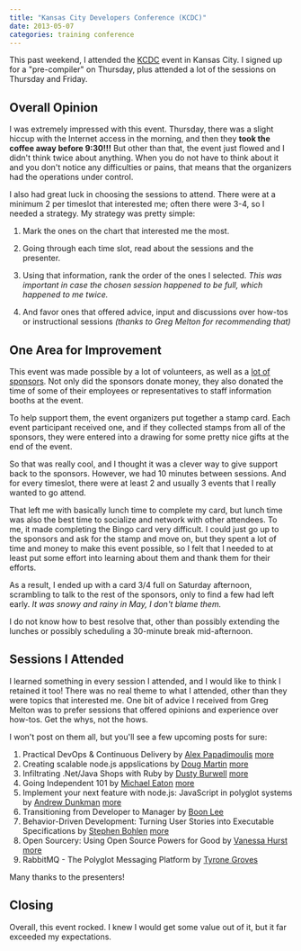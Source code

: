 ```yaml
---
title: "Kansas City Developers Conference (KCDC)"
date: 2013-05-07
categories: training conference
---
```


This past weekend, I attended the [KCDC](http://kcdc.info) event in Kansas City. I signed up for a "pre-compiler" on Thursday, plus attended a lot of the sessions on Thursday and Friday.

## Overall Opinion

I was extremely impressed with this event. Thursday, there was a slight hiccup with the Internet access in the morning, and then they **took the coffee away before 9:30!!!** But other than that, the event just flowed and I didn't think twice about anything. When you do not have to think about it and you don't notice any difficulties or pains, that means that the organizers had the operations under control.

I also had great luck in choosing the sessions to attend. There were at a minimum 2 per timeslot that interested me; often there were 3-4, so I needed a strategy. My strategy was pretty simple:

1. Mark the ones on the chart that interested me the most. 

2. Going through each time slot, read about the sessions and the presenter.

3. Using that information, rank the order of the ones I selected. *This was important in case the chosen session happened to be full, which happened to me twice.*

4. And favor ones that offered advice, input and discussions over how-tos or instructional sessions *(thanks to Greg Melton for recommending that)*

## One Area for Improvement

This event was made possible by a lot of volunteers, as well as a [lot of sponsors](http://kcdc.info/sponsors). Not only did the sponsors donate money, they also donated the time of some of their employees or representatives to staff information booths at the event.

To help support them, the event organizers put together a stamp card. Each event participant received one, and if they collected stamps from all of the sponsors, they were entered into a drawing for some pretty nice gifts at the end of the event.

So that was really cool, and I thought it was a clever way to give support back to the sponsors. However, we had 10 minutes between sessions. And for every timeslot, there were at least 2 and usually 3 events that I really wanted to go attend. 

That left me with basically lunch time to complete my card, but lunch time was also the best time to socialize and network with other attendees. To me, it made completing the Bingo card very difficult. I could just go up to the sponsors and ask for the stamp and move on, but they spent a lot of time and money to make this event possible, so I felt that I needed to at least put some effort into learning about them and thank them for their efforts.

As a result, I ended up with a card 3/4 full on Saturday afternoon, scrambling to talk to the rest of the sponsors, only to find a few had left early. *It was snowy and rainy in May, I don't blame them.* 

I do not know how to best resolve that, other than possibly extending the lunches or possibly scheduling a 30-minute break mid-afternoon.

## Sessions I Attended

I learned something in every session I attended, and I would like to think I retained it too! There was no real theme to what I attended, other than they were topics that interested me. One bit of advice I received from Greg Melton was to prefer sessions that offered opinions and experience over how-tos. Get the whys, not the hows.

I won't post on them all, but you'll see a few upcoming posts for sure:

1. Practical DevOps & Continuous Delivery by [Alex Papadimoulis](http://kcdc.info/speakers/1004) [more](http://thedailywtf.com/Authors/Alex_Papadimoulis.aspx)
2. Creating scalable node.js appslications by [Doug Martin](http://kcdc.info/speakers/1020) [more](http://blog.dougamartin.com/)
3. Infiltrating .Net/Java Shops with Ruby by [Dusty Burwell](http://kcdc.info/speakers/2226) [more](http://github.com/dustyburwell)
4. Going Independent 101 by [Michael Eaton](http://kcdc.info/speakers/1045) [more](http://validussolutions.com/)
5. Implement your next feature with node.js: JavaScript in polyglot systems by [Andrew Dunkman](http://kcdc.info/speakers/1059) [more](http://dunkman.org/)
6. Transitioning from Developer to Manager by [Boon Lee](http://kcdc.info/speakers/1005)
7. Behavior-Driven Development: Turning User Stories into Executable Specifications by [Stephen Bohlen](http://kcdc.info/speakers/1094) [more](http://blog.unhandled-exceptions.com/)
8. Open Sourcery: Using Open Source Powers for Good by [Vanessa Hurst](http://kcdc.info/speakers/1070) [more](http://vanessahurst.com/)
9. RabbitMQ - The Polyglot Messaging Platform by [Tyrone Groves](http://kcdc.info/speakers/1083)

Many thanks to the presenters!

## Closing

Overall, this event rocked. I knew I would get some value out of it, but it far exceeded my expectations.


